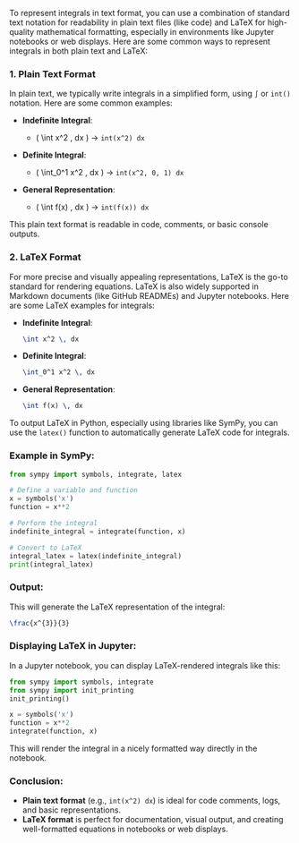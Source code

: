 To represent integrals in text format, you can use a combination of standard text notation for readability in plain text files (like code) and LaTeX for high-quality mathematical formatting, especially in environments like Jupyter notebooks or web displays. Here are some common ways to represent integrals in both plain text and LaTeX:

### 1. **Plain Text Format**
In plain text, we typically write integrals in a simplified form, using `∫` or `int()` notation. Here are some common examples:

- **Indefinite Integral**:
   - \( \int x^2 \, dx \) → `int(x^2) dx`
   
- **Definite Integral**:
   - \( \int_0^1 x^2 \, dx \) → `int(x^2, 0, 1) dx`
   
- **General Representation**:
   - \( \int f(x) \, dx \) → `int(f(x)) dx`
   
This plain text format is readable in code, comments, or basic console outputs.

### 2. **LaTeX Format**
For more precise and visually appealing representations, LaTeX is the go-to standard for rendering equations. LaTeX is also widely supported in Markdown documents (like GitHub READMEs) and Jupyter notebooks. Here are some LaTeX examples for integrals:

- **Indefinite Integral**:
   ```latex
   \int x^2 \, dx
   ```

- **Definite Integral**:
   ```latex
   \int_0^1 x^2 \, dx
   ```

- **General Representation**:
   ```latex
   \int f(x) \, dx
   ```

To output LaTeX in Python, especially using libraries like SymPy, you can use the `latex()` function to automatically generate LaTeX code for integrals.

### Example in SymPy:
```python
from sympy import symbols, integrate, latex

# Define a variable and function
x = symbols('x')
function = x**2

# Perform the integral
indefinite_integral = integrate(function, x)

# Convert to LaTeX
integral_latex = latex(indefinite_integral)
print(integral_latex)
```

### Output:
This will generate the LaTeX representation of the integral:
```latex
\frac{x^{3}}{3}
```

### Displaying LaTeX in Jupyter:
In a Jupyter notebook, you can display LaTeX-rendered integrals like this:

```python
from sympy import symbols, integrate
from sympy import init_printing
init_printing()

x = symbols('x')
function = x**2
integrate(function, x)
```

This will render the integral in a nicely formatted way directly in the notebook.

### Conclusion:
- **Plain text format** (e.g., `int(x^2) dx`) is ideal for code comments, logs, and basic representations.
- **LaTeX format** is perfect for documentation, visual output, and creating well-formatted equations in notebooks or web displays.